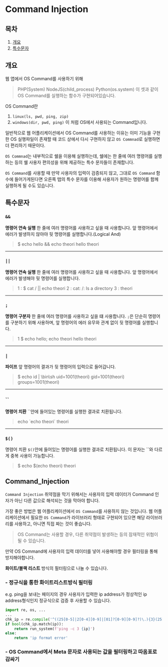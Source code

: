 # Command Injection

## 목차
1. [개요](#개요)
2. [특수문자](#특수문자)

## 개요
웹 앱에서 OS Command를 사용하기 위해
> PHP(System)
> NodeJS(child_process)
> Python(os.system)
이 셋과 같이 OS Command를 실행하는 함수가
구현되어있습니다.

OS Command란
1. `linux(ls, pwd, ping, zip)`
2. `windows(dir, pwd, ping)`
이 처럼 OS에서 사용되는 Command입니다.

일반적으로 웹 어플리케이션에서 OS Command를 사용하는 이유는 이미 기능을 구현한
OS 실행파일이 존재할 때
코드 상에서 다시 구현하지 않고
`OS Commnad`로 실행하면 더 편리하기 때문이다.

`OS Commnad`는 내부적으로
쉘을 이용해 실행하는데,
쉘에는 한 줄에 여러 명령어를 실행하는 등의
쉘 사용자 편의성을 위해 제공하는
특수 문자들이 존재합니다.

`OS Command`를 사용할 때
만약 사용자의 입력이 검증되지 않고,
그대로 `OS Command` 함수에 들어가게된다면
오른쪽 탭의 특수 문자를 이용해
사용자가 원하는 명령어를 함께 실행하게 될 수도 있습니다.

## 특수문자

### `&&`
**명령어 연속 실행**
한 줄에 여러 명령어를
사용하고 싶을 때 사용합니다.
앞 명령어에서 에러가 발생하지 않아야
뒷 명령어를 실행합니다.(Logical And)

> $ echo hello &&
> echo theori
> hello
> theori
-----
### `||`
**명령어 연속 실행**
한 줄에 여러 명령어를
사용하고 싶을 때 사용합니다.
앞 명령어에서 에러가 발생해야
뒷 명령어를 실행합니다.

> 1 : $ cat / || echo theori
> 2 : cat: /: Is a directory
> 3 : theori
-----
### `;`
**명령어 구분자**
한 줄에 여러 명령어를
사용하고 싶을 떄 사용합니다.
`;`은 단순히 명령어를
구분하기 위해 사용하며,
앞 명령어의 에러 유무와 관계 없이
뒷 명령어를 실행합니다.

> 1 $ echo hello;
> echo theori
> hello
> theori
-----
### `|`
**파이프**
앞 명령어의 결과가
뒷 명령어의 입력으로 들어갑니다.

> $ echo id | \bin\sh
> uid=1001(theori)
> gid=1001(theori)
> groups=1001(theori)
-----
### ``
**명령어 치환**
``안에 들어있는 명령어를 실행한 결과로
치환됩니다.

> echo \`echo theori\` theori
-----
### `$()`
명령어 치환
`$()`안에 들어있는 명령어를
실행한 결과로 치환됩니다.
이 문자는 ``와 다르게 중복 사용이 가능합니다.

> \$ echo $(echo
> theori)
> theori

## Command_Injection
`Command Injection` 취약점을 막기 위해서는
사용자의 입력 데이터가
Command 인자가 아닌 다른 값으로
해석되는 것을 막아야 합니다.

가장 좋은 방법은 웹 어플리케이션에서
`OS Command`를 사용하지 않는 것입니다.
웹 어플리케이션에서 필요한 `OS Command`가
라이브러리 형태로 구현되어 있으면
해당 라이브러리를 사용하고,
아니면 직접 짜는 것이 좋습니다.

> OS Command는 사용할 경우,
> 다른 취약점이 발생하는 등의 잠재적인
> 위협이 될 수 있습니다.

만약 OS Command에 사용자의 입력 데이터를
넣어 사용해야할 경우
필터링을 통해 방지해야합니다.

**화이트/블랙 리스트** 방식의 필터링으로
나눌 수 있습니다.

### - 정규식을 통한 화이트리스트방식 필터링
e.g. ping을 보내는 페이지의 경우
사용자가 입력한 ip address가 정상적인
ip address형식인지
정규식으로 검증 후 사용할 수 있습니다.

``` python
import re, os, ...
...
chk_ip = re.compile('^((25[0-5]|2[0-4][0-9]|[01]?[0-9][0-9]?)\.){3}(25[0-5]|2[0-4][0-9]|[01]?[0-9][0-9]?)$')
if bool(chk_ip.match(ip)):
    return run_system(f'ping -c 3 {ip}')
else:
    return 'ip format error'
```

### - OS Command에서 Meta 문자로 사용되는 값을 필터링하고 따옴표로 감싸기